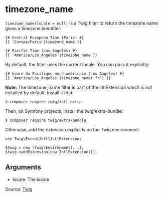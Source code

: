 # timezone_name

`timezone_name(locale = null)` is a Twig filter to return the timezone name given a timezone identifier:

```twig
{# Central European Time (Paris) #}
{{ 'Europe/Paris'|timezone_name }}

{# Pacific Time (Los Angeles) #}
{{ 'America/Los_Angeles'|timezone_name }}
```

By default, the filter uses the current locale. You can pass it explicitly:

```twig
{# heure du Pacifique nord-américain (Los Angeles) #}
{{ 'America/Los_Angeles'|timezone_name('fr') }}
```

<p class="note"><strong>Note:</strong>
The timezone_name filter is part of the IntlExtension which is not installed by default. Install it first:
</p>

```
$ composer require twig/intl-extra
```

Then, on Symfony projects, install the twig/extra-bundle:

```
$ composer require twig/extra-bundle
```

Otherwise, add the extension explicitly on the Twig environment:

```
use Twig\Extra\Intl\IntlExtension;

$twig = new \Twig\Environment(...);
$twig->addExtension(new IntlExtension());
```

## Arguments

- locale: The locale

Source: [Twig](https://twig.symfony.com/timezone_name)

